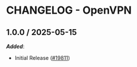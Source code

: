 # CHANGELOG - OpenVPN

<!-- towncrier release notes start -->

## 1.0.0 / 2025-05-15

***Added***:

* Initial Release ([#19811](https://github.com/DataDog/integrations-core/pull/19811))

